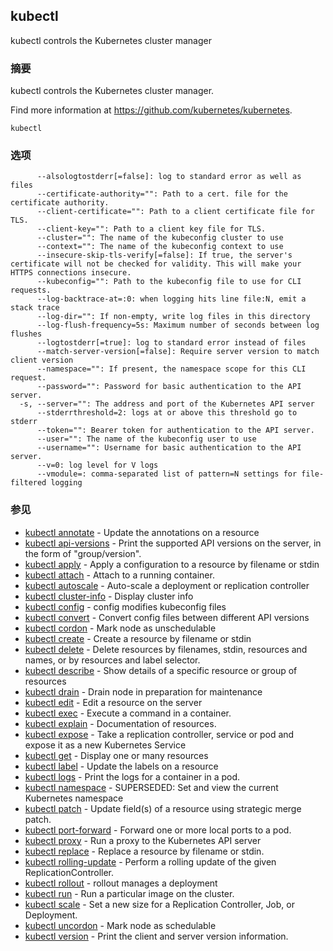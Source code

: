 ---
---

## kubectl

kubectl controls the Kubernetes cluster manager

### 摘要


kubectl controls the Kubernetes cluster manager.

Find more information at https://github.com/kubernetes/kubernetes.

```
kubectl
```

### 选项

```
      --alsologtostderr[=false]: log to standard error as well as files
      --certificate-authority="": Path to a cert. file for the certificate authority.
      --client-certificate="": Path to a client certificate file for TLS.
      --client-key="": Path to a client key file for TLS.
      --cluster="": The name of the kubeconfig cluster to use
      --context="": The name of the kubeconfig context to use
      --insecure-skip-tls-verify[=false]: If true, the server's certificate will not be checked for validity. This will make your HTTPS connections insecure.
      --kubeconfig="": Path to the kubeconfig file to use for CLI requests.
      --log-backtrace-at=:0: when logging hits line file:N, emit a stack trace
      --log-dir="": If non-empty, write log files in this directory
      --log-flush-frequency=5s: Maximum number of seconds between log flushes
      --logtostderr[=true]: log to standard error instead of files
      --match-server-version[=false]: Require server version to match client version
      --namespace="": If present, the namespace scope for this CLI request.
      --password="": Password for basic authentication to the API server.
  -s, --server="": The address and port of the Kubernetes API server
      --stderrthreshold=2: logs at or above this threshold go to stderr
      --token="": Bearer token for authentication to the API server.
      --user="": The name of the kubeconfig user to use
      --username="": Username for basic authentication to the API server.
      --v=0: log level for V logs
      --vmodule=: comma-separated list of pattern=N settings for file-filtered logging
```

### 参见

* [kubectl annotate](/docs/user-guide/kubectl/kubectl_annotate/)	 - Update the annotations on a resource
* [kubectl api-versions](/docs/user-guide/kubectl/kubectl_api-versions/)	 - Print the supported API versions on the server, in the form of "group/version".
* [kubectl apply](/docs/user-guide/kubectl/kubectl_apply/)	 - Apply a configuration to a resource by filename or stdin
* [kubectl attach](/docs/user-guide/kubectl/kubectl_attach/)	 - Attach to a running container.
* [kubectl autoscale](/docs/user-guide/kubectl/kubectl_autoscale/)	 - Auto-scale a deployment or replication controller
* [kubectl cluster-info](/docs/user-guide/kubectl/kubectl_cluster-info/)	 - Display cluster info
* [kubectl config](/docs/user-guide/kubectl/kubectl_config/)	 - config modifies kubeconfig files
* [kubectl convert](/docs/user-guide/kubectl/kubectl_convert/)	 - Convert config files between different API versions
* [kubectl cordon](/docs/user-guide/kubectl/kubectl_cordon/)	 - Mark node as unschedulable
* [kubectl create](/docs/user-guide/kubectl/kubectl_create/)	 - Create a resource by filename or stdin
* [kubectl delete](/docs/user-guide/kubectl/kubectl_delete/)	 - Delete resources by filenames, stdin, resources and names, or by resources and label selector.
* [kubectl describe](/docs/user-guide/kubectl/kubectl_describe/)	 - Show details of a specific resource or group of resources
* [kubectl drain](/docs/user-guide/kubectl/kubectl_drain/)	 - Drain node in preparation for maintenance
* [kubectl edit](/docs/user-guide/kubectl/kubectl_edit/)	 - Edit a resource on the server
* [kubectl exec](/docs/user-guide/kubectl/kubectl_exec/)	 - Execute a command in a container.
* [kubectl explain](/docs/user-guide/kubectl/kubectl_explain/)	 - Documentation of resources.
* [kubectl expose](/docs/user-guide/kubectl/kubectl_expose/)	 - Take a replication controller, service or pod and expose it as a new Kubernetes Service
* [kubectl get](/docs/user-guide/kubectl/kubectl_get/)	 - Display one or many resources
* [kubectl label](/docs/user-guide/kubectl/kubectl_label/)	 - Update the labels on a resource
* [kubectl logs](/docs/user-guide/kubectl/kubectl_logs/)	 - Print the logs for a container in a pod.
* [kubectl namespace](/docs/user-guide/kubectl/kubectl_namespace/)	 - SUPERSEDED: Set and view the current Kubernetes namespace
* [kubectl patch](/docs/user-guide/kubectl/kubectl_patch/)	 - Update field(s) of a resource using strategic merge patch.
* [kubectl port-forward](/docs/user-guide/kubectl/kubectl_port-forward/)	 - Forward one or more local ports to a pod.
* [kubectl proxy](/docs/user-guide/kubectl/kubectl_proxy/)	 - Run a proxy to the Kubernetes API server
* [kubectl replace](/docs/user-guide/kubectl/kubectl_replace/)	 - Replace a resource by filename or stdin.
* [kubectl rolling-update](/docs/user-guide/kubectl/kubectl_rolling-update/)	 - Perform a rolling update of the given ReplicationController.
* [kubectl rollout](/docs/user-guide/kubectl/kubectl_rollout/)	 - rollout manages a deployment
* [kubectl run](/docs/user-guide/kubectl/kubectl_run/)	 - Run a particular image on the cluster.
* [kubectl scale](/docs/user-guide/kubectl/kubectl_scale/)	 - Set a new size for a Replication Controller, Job, or Deployment.
* [kubectl uncordon](/docs/user-guide/kubectl/kubectl_uncordon/)	 - Mark node as schedulable
* [kubectl version](/docs/user-guide/kubectl/kubectl_version/)	 - Print the client and server version information.



